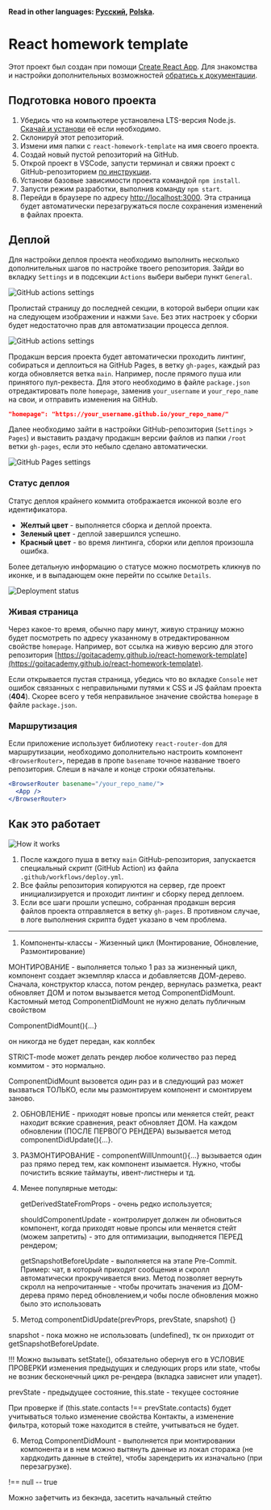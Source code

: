 **Read in other languages: [Русский](README.md), [Polska](README.pl.md).**

# React homework template

Этот проект был создан при помощи
[Create React App](https://github.com/facebook/create-react-app). Для знакомства
и настройки дополнительных возможностей
[обратись к документации](https://facebook.github.io/create-react-app/docs/getting-started).

## Подготовка нового проекта

1. Убедись что на компьютере установлена LTS-версия Node.js.
   [Скачай и установи](https://nodejs.org/en/) её если необходимо.
2. Склонируй этот репозиторий.
3. Измени имя папки с `react-homework-template` на имя своего проекта.
4. Создай новый пустой репозиторий на GitHub.
5. Открой проект в VSCode, запусти терминал и свяжи проект с GitHub-репозиторием
   [по инструкции](https://docs.github.com/en/get-started/getting-started-with-git/managing-remote-repositories#changing-a-remote-repositorys-url).
6. Установи базовые зависимости проекта командой `npm install`.
7. Запусти режим разработки, выполнив команду `npm start`.
8. Перейди в браузере по адресу [http://localhost:3000](http://localhost:3000).
   Эта страница будет автоматически перезагружаться после сохранения изменений в
   файлах проекта.

## Деплой

Для настройки деплоя проекта необходимо выполнить несколько дополнительных шагов
по настройке твоего репозитория. Зайди во вкладку `Settings` и в подсекции
`Actions` выбери выбери пункт `General`.

![GitHub actions settings](./assets/actions-config-step-1.png)

Пролистай страницу до последней секции, в которой выбери опции как на следующем
изображении и нажми `Save`. Без этих настроек у сборки будет недостаточно прав
для автоматизации процесса деплоя.

![GitHub actions settings](./assets/actions-config-step-2.png)

Продакшн версия проекта будет автоматически проходить линтинг, собираться и
деплоиться на GitHub Pages, в ветку `gh-pages`, каждый раз когда обновляется
ветка `main`. Например, после прямого пуша или принятого пул-реквеста. Для этого
необходимо в файле `package.json` отредактировать поле `homepage`, заменив
`your_username` и `your_repo_name` на свои, и отправить изменения на GitHub.

```json
"homepage": "https://your_username.github.io/your_repo_name/"
```

Далее необходимо зайти в настройки GitHub-репозитория (`Settings` > `Pages`) и
выставить раздачу продакшн версии файлов из папки `/root` ветки `gh-pages`, если
это небыло сделано автоматически.

![GitHub Pages settings](./assets/repo-settings.png)

### Статус деплоя

Статус деплоя крайнего коммита отображается иконкой возле его идентификатора.

- **Желтый цвет** - выполняется сборка и деплой проекта.
- **Зеленый цвет** - деплой завершился успешно.
- **Красный цвет** - во время линтинга, сборки или деплоя произошла ошибка.

Более детальную информацию о статусе можно посмотреть кликнув по иконке, и в
выпадающем окне перейти по ссылке `Details`.

![Deployment status](./assets/status.png)

### Живая страница

Через какое-то время, обычно пару минут, живую страницу можно будет посмотреть
по адресу указанному в отредактированном свойстве `homepage`. Например, вот
ссылка на живую версию для этого репозитория
[https://goitacademy.github.io/react-homework-template](https://goitacademy.github.io/react-homework-template).

Если открывается пустая страница, убедись что во вкладке `Console` нет ошибок
связанных с неправильными путями к CSS и JS файлам проекта (**404**). Скорее
всего у тебя неправильное значение свойства `homepage` в файле `package.json`.

### Маршрутизация

Если приложение использует библиотеку `react-router-dom` для маршрутизации,
необходимо дополнительно настроить компонент `<BrowserRouter>`, передав в пропе
`basename` точное название твоего репозитория. Слеши в начале и конце строки
обязательны.

```jsx
<BrowserRouter basename="/your_repo_name/">
  <App />
</BrowserRouter>
```

## Как это работает

![How it works](./assets/how-it-works.png)

1. После каждого пуша в ветку `main` GitHub-репозитория, запускается специальный
   скрипт (GitHub Action) из файла `.github/workflows/deploy.yml`.
2. Все файлы репозитория копируются на сервер, где проект инициализируется и
   проходит линтинг и сборку перед деплоем.
3. Если все шаги прошли успешно, собранная продакшн версия файлов проекта
   отправляется в ветку `gh-pages`. В противном случае, в логе выполнения
   скрипта будет указано в чем проблема.

---

1. Компоненты-классы - Жизенный цикл (Монтирование, Обновление, Размонтирование)

МОНТИРОВАНИЕ - выполняется только 1 раз за жизненный цикл, компонент создает
экземпляр класса и добавляетсяв ДОМ-дерево. Сначала, конструктор класса, потом
рендер, вернулась разметка, реакт обновляет ДОМ и потом вызывается метод
ComponentDidMount. Кастомный метод ComponentDidMount не нужно делать публичным
свойством

ComponentDidMount(){...}

он никогда не будет передан, как коллбек

STRICT-mode может делать рендер любое количество раз перед коммитом - это
нормально.

ComponentDidMount вызовется один раз и в следующий раз может вызваться ТОЛЬКО,
если мы размонтируем компонент и смонтируем заново.

2. ОБНОВЛЕНИЕ - приходят новые пропсы или меняется стейт, реакт находит всякие
   сравнения, реакт обновляет ДОМ. На каждом обновлении (ПОСЛЕ ПЕРВОГО РЕНДЕРА)
   вызывается метод componentDidUpdate(){...}.

3. РАЗМОНТИРОВАНИЕ - componentWillUnmount(){...} вызывается один раз прямо перед
   тем, как компонент изымается. Нужно, чтобы почистить всякие таймауты,
   ивент-листнеры и тд.

4. Менее популярные методы:

   getDerivedStateFromProps - очень редко используется;

   shouldComponentUpdate - контролирует должен ли обновиться компонент, когда
   приходят новые пропсы или меняется стейт (можем запретить) - это для
   оптимизации, выподняется ПЕРЕД рендером;

   getSnapshotBeforeUpdate - выполняется на этапе Pre-Commit. Пример: чат, в
   который приходят сообщения и скролл автоматически прокручивается вниз. Метод
   позволяет вернуть скролл на непрочитанные - чтобы прочитать значения из
   ДОМ-дерева прямо перед обновлением,и чобы после обновления можно было это
   использовать

5. Метод componentDidUpdate(prevProps, prevState, snapshot) {}

snapshot - пока можно не использовать (undefined), тк он приходит от
getSnapshotBeforeUpdate.

!!! Можно вызывать setState(), обязательно обернув его в УСЛОВИЕ ПРОВЕРКИ
изменения предыдущих и следующих props или state, чтобы не возник бесконечный
цикл ре-рендера (вкладка зависнет или упадет).

prevState - предыдущее состояние, this.state - текущее состояние

При проверке if (this.state.contacts !== prevState.contacts) будет учитываться
только изменение свойства Контакты, а изменение фильтра, который тоже находится
в стейте, учитываться не будет.

6. Метод ComponentDidMount - выполняется при монтировании компонента и в нем
   можно вытянуть данные из локал стоража (не хардкодить данные в стейте), чтобы
   зарендерить их изначально (при перезагрузке).

!== null -- true

Можно зафетчить из бекэнда, засетить начальный стейтю
